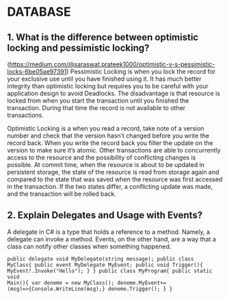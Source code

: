 # DATABASE
## 1. What is the difference between optimistic locking and pessimistic locking?
   (https://medium.com/@saraswat.prateek1000/optimistic-v-s-pessimistic-locks-6be05ae97391)
   Pessimistic Locking is when you lock the record for your exclusive use until you have finished using it. 
   It has much better integrity than optimistic locking but requires you to be careful with your application design to avoid Deadlocks. 
   The disadvantage is that resource is locked from when you start the transaction until you finished the transaction. During that time the record is not available to other transactions.
   
   Optimistic Locking is a when you read a record, take note of a version number and check that the version hasn’t changed before you write the record back. 
   When you write the record back you filter the update on the version to make sure it’s atomic. Other transactions are able to concurrently access to the 
   resource and the possibility of conflicting changes is possible. At commit time, when the resource is about to be updated in persistent storage, the state of 
   the resource is read from storage again and compared to the state that was saved when the resource was first accessed in the transaction. If the two states differ,
   a conflicting update was made, and the transaction will be rolled back.

## 2. Explain Delegates and Usage with Events?
   A delegate in C# is a type that holds a reference to a method. Namely, a delegate can invoke a method. Events, on the other hand, are a way that a class can notify other classes when something happened. 

   <code>public delegate void MyDelegate(string message);
   public class MyClass{
      public event MyDelegate MyEvent;
      public void Trigger(){
        MyEvent!.Invoke("Hello");
      }
    }
    public class MyProgram{
        public static void Main(){
          var deneme = new MyClass();
          deneme.MyEvent+= (msg)=>{Console.WriteLine(msg);}
          deneme.Trigger();
        }
     }<code>

